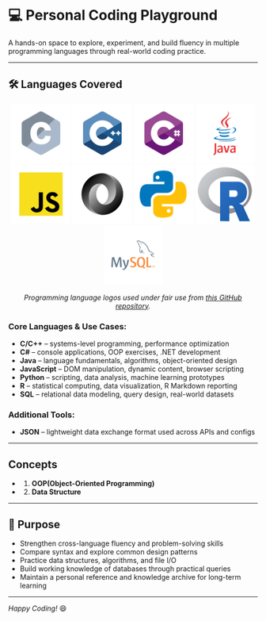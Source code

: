 # 💻 Personal Coding Playground

A hands-on space to explore, experiment, and build fluency in multiple programming languages through real-world coding practice.

---

## 🛠 Languages Covered
<p align="center">
  <img src="/images/c.svg" alt="C Logo" height="120">
  <img src="/images/cplusplus.svg" alt="C++ Logo" height="120">
  <img src="/images/csharp.svg" alt="C# Logo" height="120">
  <img src="/images/java.svg" alt="Java Logo" height="120">
  <img src="/images/javascript.svg" alt="JavaScript Logo" height="120">
  <img src="/images/json.svg" alt="JSON Logo" height="120">
  <img src="/images/python.svg" alt="Python Logo" height="120">
  <img src="/images/r.png" alt="R Logo" height="120">
  <img src="/images/mysql.svg" alt="SQL Logo" height="120">
</p>

<p align="center">
  <em>Programming language logos used under fair use from <a href="https://github.com/bablubambal/All_logo_and_pictures/tree/main/others">this GitHub repository</a>.</em>
</p>

### Core Languages & Use Cases:

- **C/C++** – systems-level programming, performance optimization
- **C#** – console applications, OOP exercises, .NET development  
- **Java** – language fundamentals, algorithms, object-oriented design
- **JavaScript** – DOM manipulation, dynamic content, browser scripting  
- **Python** – scripting, data analysis, machine learning prototypes  
- **R** – statistical computing, data visualization, R Markdown reporting  
- **SQL** – relational data modeling, query design, real-world datasets  

### Additional Tools:

- **JSON** – lightweight data exchange format used across APIs and configs  

---
## Concepts
- 1. **OOP(Object-Oriented Programming)**
- 2. **Data Structure** 



---
## 📌 Purpose

- Strengthen cross-language fluency and problem-solving skills  
- Compare syntax and explore common design patterns  
- Practice data structures, algorithms, and file I/O  
- Build working knowledge of databases through practical queries  
- Maintain a personal reference and knowledge archive for long-term learning  

---

*Happy Coding!* 😄
